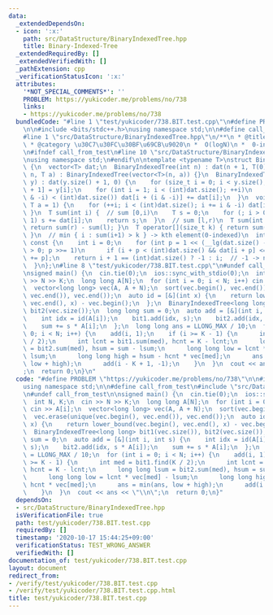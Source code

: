 ```yaml
---
data:
  _extendedDependsOn:
  - icon: ':x:'
    path: src/DataStructure/BinaryIndexedTree.hpp
    title: Binary-Indexed-Tree
  _extendedRequiredBy: []
  _extendedVerifiedWith: []
  _pathExtension: cpp
  _verificationStatusIcon: ':x:'
  attributes:
    '*NOT_SPECIAL_COMMENTS*': ''
    PROBLEM: https://yukicoder.me/problems/no/738
    links:
    - https://yukicoder.me/problems/no/738
  bundledCode: "#line 1 \"test/yukicoder/738.BIT.test.cpp\"\n#define PROBLEM \"https://yukicoder.me/problems/no/738\"\
    \n\n#include <bits/stdc++.h>\nusing namespace std;\n\n#define call_from_test\n\
    #line 1 \"src/DataStructure/BinaryIndexedTree.hpp\"\n/**\n * @title Binary-Indexed-Tree\n\
    \ * @category \u30C7\u30FC\u30BF\u69CB\u9020\n *  O(logN)\n *  0-indexed\n */\n\
    \n#ifndef call_from_test\n#line 10 \"src/DataStructure/BinaryIndexedTree.hpp\"\
    \nusing namespace std;\n#endif\n\ntemplate <typename T>\nstruct BinaryIndexedTree\
    \ {\n  vector<T> dat;\n  BinaryIndexedTree(int n) : dat(n + 1, T(0)) {}\n  BinaryIndexedTree(int\
    \ n, T a) : BinaryIndexedTree(vector<T>(n, a)) {}\n  BinaryIndexedTree(vector<T>\
    \ y) : dat(y.size() + 1, 0) {\n    for (size_t i = 0; i < y.size(); ++i) dat[i\
    \ + 1] = y[i];\n    for (int i = 1; i < (int)dat.size(); ++i)\n      if (i + (i\
    \ & -i) < (int)dat.size()) dat[i + (i & -i)] += dat[i];\n  }\n  void add(int i,\
    \ T a = 1) {\n    for (++i; i < (int)dat.size(); i += i & -i) dat[i] += a;\n \
    \ }\n  T sum(int i) {  // sum [0,i)\n    T s = 0;\n    for (; i > 0; i &= i -\
    \ 1) s += dat[i];\n    return s;\n  }\n  // sum [l,r)\n  T sum(int l, int r) {\
    \ return sum(r) - sum(l); }\n  T operator[](size_t k) { return sum(k + 1) - sum(k);\
    \ }\n  // min { i : sum(i+1) > k } -> kth element(0-indexed)\n  int find(T k)\
    \ const {\n    int i = 0;\n    for (int p = 1 << (__lg(dat.size() - 1) + 1); p\
    \ > 0; p >>= 1)\n      if (i + p < (int)dat.size() && dat[i + p] <= k) k -= dat[i\
    \ += p];\n    return i + 1 == (int)dat.size() ? -1 : i;  // -1 -> no solutions\n\
    \  }\n};\n#line 8 \"test/yukicoder/738.BIT.test.cpp\"\n#undef call_from_test\n\
    \nsigned main() {\n  cin.tie(0);\n  ios::sync_with_stdio(0);\n  int N, K;\n  cin\
    \ >> N >> K;\n  long long A[N];\n  for (int i = 0; i < N; i++) cin >> A[i];\n\
    \  vector<long long> vec(A, A + N);\n  sort(vec.begin(), vec.end());\n  vec.erase(unique(vec.begin(),\
    \ vec.end()), vec.end());\n  auto id = [&](int x) {\n    return lower_bound(vec.begin(),\
    \ vec.end(), x) - vec.begin();\n  };\n  BinaryIndexedTree<long long> bit1(vec.size()),\
    \ bit2(vec.size());\n  long long sum = 0;\n  auto add = [&](int i, int s) {\n\
    \    int idx = id(A[i]);\n    bit1.add(idx, s);\n    bit2.add(idx, s * A[i]);\n\
    \    sum += s * A[i];\n  };\n  long long ans = LLONG_MAX / 10;\n  for (int i =\
    \ 0; i < N; i++) {\n    add(i, 1);\n    if (i >= K - 1) {\n      int med = bit1.find(K\
    \ / 2);\n      int lcnt = bit1.sum(med), hcnt = K - lcnt;\n      long long lsum\
    \ = bit2.sum(med), hsum = sum - lsum;\n      long long low = lcnt * vec[med] -\
    \ lsum;\n      long long high = hsum - hcnt * vec[med];\n      ans = min(ans,\
    \ low + high);\n      add(i - K + 1, -1);\n    }\n  }\n  cout << ans << \"\\n\"\
    ;\n  return 0;\n}\n"
  code: "#define PROBLEM \"https://yukicoder.me/problems/no/738\"\n\n#include <bits/stdc++.h>\n\
    using namespace std;\n\n#define call_from_test\n#include \"src/DataStructure/BinaryIndexedTree.hpp\"\
    \n#undef call_from_test\n\nsigned main() {\n  cin.tie(0);\n  ios::sync_with_stdio(0);\n\
    \  int N, K;\n  cin >> N >> K;\n  long long A[N];\n  for (int i = 0; i < N; i++)\
    \ cin >> A[i];\n  vector<long long> vec(A, A + N);\n  sort(vec.begin(), vec.end());\n\
    \  vec.erase(unique(vec.begin(), vec.end()), vec.end());\n  auto id = [&](int\
    \ x) {\n    return lower_bound(vec.begin(), vec.end(), x) - vec.begin();\n  };\n\
    \  BinaryIndexedTree<long long> bit1(vec.size()), bit2(vec.size());\n  long long\
    \ sum = 0;\n  auto add = [&](int i, int s) {\n    int idx = id(A[i]);\n    bit1.add(idx,\
    \ s);\n    bit2.add(idx, s * A[i]);\n    sum += s * A[i];\n  };\n  long long ans\
    \ = LLONG_MAX / 10;\n  for (int i = 0; i < N; i++) {\n    add(i, 1);\n    if (i\
    \ >= K - 1) {\n      int med = bit1.find(K / 2);\n      int lcnt = bit1.sum(med),\
    \ hcnt = K - lcnt;\n      long long lsum = bit2.sum(med), hsum = sum - lsum;\n\
    \      long long low = lcnt * vec[med] - lsum;\n      long long high = hsum -\
    \ hcnt * vec[med];\n      ans = min(ans, low + high);\n      add(i - K + 1, -1);\n\
    \    }\n  }\n  cout << ans << \"\\n\";\n  return 0;\n}"
  dependsOn:
  - src/DataStructure/BinaryIndexedTree.hpp
  isVerificationFile: true
  path: test/yukicoder/738.BIT.test.cpp
  requiredBy: []
  timestamp: '2020-10-17 15:44:25+09:00'
  verificationStatus: TEST_WRONG_ANSWER
  verifiedWith: []
documentation_of: test/yukicoder/738.BIT.test.cpp
layout: document
redirect_from:
- /verify/test/yukicoder/738.BIT.test.cpp
- /verify/test/yukicoder/738.BIT.test.cpp.html
title: test/yukicoder/738.BIT.test.cpp
---
```

